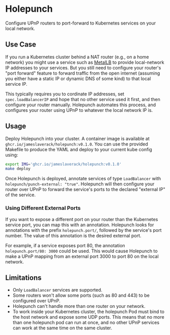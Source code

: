 # Holepunch

Configure UPnP routers to port-forward to Kubernetes services on your local network.

## Use Case

If you run a Kubernetes cluster behind a NAT router (e.g., on a home network) you might use a service such as [MetalLB](https://metallb.universe.tf/) to provide local-network IP addresses to your services.
But you still need to configure your router's "port forward" feature to forward traffic from the open internet (assuming you either have a static IP or dynamic DNS of some kind) to that local service IP.

This typically requires you to cordinate IP addresses, set `spec.loadBalancerIP` and hope that no other service used it first, and then configure your router manually.
Holepunch automates this process, and configures your router using UPnP to whatever the local network IP is.

## Usage

Deploy Holepunch into your cluster.
A container image is available at `ghcr.io/jameslaverack/holepunch:v0.1.0`.
You can use the provided Makefile to produce the YAML and deploy to your current kube config using:

```bash
export IMG='ghcr.io/jameslaverack/holepunch:v0.1.0'
make deploy
```

Once Holepunch is deployed, annotate services of type `LoadBalancer` with `holepunch/punch-external: "true"`.
Holepunch will then configure your router over UPnP to forward the service's ports to the declared "external IP" of the service.

### Using Different External Ports

If you want to expose a different port on your router than the Kubernetes service port, you can map this with an annotation.
Holepunch looks for annotations with the prefix `holepunch.port/`, followed by the service's port number.
The value of this annotation is the desired external port.

For example, if a service exposes port 80, the annotation `holepunch.port/80: 3000` could be used.
This would cause Holepunch to make a UPnP mapping from an external port 3000 to port 80 on the local network.

## Limitations

- Only `LoadBalancer` services are supported.
- Some routers won't allow some ports (such as 80 and 443) to be configured over UPnP.
- Holepunch can't handle more than one router on your network.
- To work inside your Kubernetes cluster, the holepunch Pod must bind to the host network and expose some UDP ports.
  This means that no more than one holepunch pod can run at once, and no other UPnP services can work at the same time on the same cluster.
  
